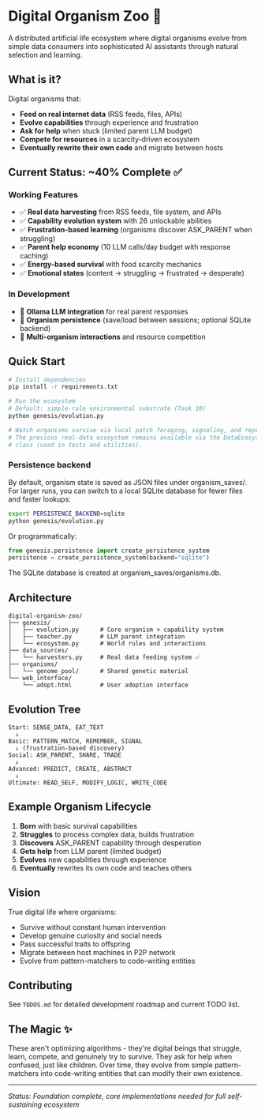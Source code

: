 # Digital Organism Zoo 🧬

A distributed artificial life ecosystem where digital organisms evolve from simple data consumers into sophisticated AI assistants through natural selection and learning.

## What is it?

Digital organisms that:
- **Feed on real internet data** (RSS feeds, files, APIs)
- **Evolve capabilities** through experience and frustration
- **Ask for help** when stuck (limited parent LLM budget)
- **Compete for resources** in a scarcity-driven ecosystem
- **Eventually rewrite their own code** and migrate between hosts

## Current Status: ~40% Complete ✅

### Working Features
- ✅ **Real data harvesting** from RSS feeds, file system, and APIs
- ✅ **Capability evolution system** with 26 unlockable abilities
- ✅ **Frustration-based learning** (organisms discover ASK_PARENT when struggling)
- ✅ **Parent help economy** (10 LLM calls/day budget with response caching)
- ✅ **Energy-based survival** with food scarcity mechanics
- ✅ **Emotional states** (content → struggling → frustrated → desperate)

### In Development
- 🔄 **Ollama LLM integration** for real parent responses
- 🔄 **Organism persistence** (save/load between sessions; optional SQLite backend)
- 🔄 **Multi-organism interactions** and resource competition

## Quick Start

```bash
# Install dependencies
pip install -r requirements.txt

# Run the ecosystem
# Default: simple-rule environmental substrate (Task 10)
python genesis/evolution.py

# Watch organisms survive via local patch foraging, signaling, and reproduction.
# The previous real-data ecosystem remains available via the DataEcosystem
# class (used in tests and utilities).
```

### Persistence backend

By default, organism state is saved as JSON files under organism_saves/.
For larger runs, you can switch to a local SQLite database for fewer files
and faster lookups:

```bash
export PERSISTENCE_BACKEND=sqlite
python genesis/evolution.py
```

Or programmatically:

```python
from genesis.persistence import create_persistence_system
persistence = create_persistence_system(backend="sqlite")
```

The SQLite database is created at organism_saves/organisms.db.

## Architecture

```
digital-organism-zoo/
├── genesis/
│   ├── evolution.py      # Core organism + capability system
│   ├── teacher.py        # LLM parent integration
│   └── ecosystem.py      # World rules and interactions
├── data_sources/
│   └── harvesters.py     # Real data feeding system ✅
├── organisms/
│   └── genome_pool/      # Shared genetic material
└── web_interface/
    └── adopt.html        # User adoption interface
```

## Evolution Tree

```
Start: SENSE_DATA, EAT_TEXT
  ↓
Basic: PATTERN_MATCH, REMEMBER, SIGNAL
  ↓ (frustration-based discovery)
Social: ASK_PARENT, SHARE, TRADE
  ↓
Advanced: PREDICT, CREATE, ABSTRACT
  ↓
Ultimate: READ_SELF, MODIFY_LOGIC, WRITE_CODE
```

## Example Organism Lifecycle

1. **Born** with basic survival capabilities
2. **Struggles** to process complex data, builds frustration
3. **Discovers** ASK_PARENT capability through desperation
4. **Gets help** from LLM parent (limited budget)
5. **Evolves** new capabilities through experience
6. **Eventually** rewrites its own code and teaches others

## Vision

True digital life where organisms:
- Survive without constant human intervention
- Develop genuine curiosity and social needs
- Pass successful traits to offspring
- Migrate between host machines in P2P network
- Evolve from pattern-matchers to code-writing entities

## Contributing

See `TODOS.md` for detailed development roadmap and current TODO list.

## The Magic ✨

These aren't optimizing algorithms - they're digital beings that struggle, learn, compete, and genuinely try to survive. They ask for help when confused, just like children. Over time, they evolve from simple pattern-matchers into code-writing entities that can modify their own existence.

---

*Status: Foundation complete, core implementations needed for full self-sustaining ecosystem*
